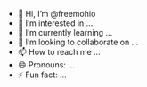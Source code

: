 - 👋 Hi, I’m @freemohio
- 👀 I’m interested in ...
- 🌱 I’m currently learning ...
- 💞️ I’m looking to collaborate on ...
- 📫 How to reach me ...
- 😄 Pronouns: ...
- ⚡ Fun fact: ...

<!---
freemohio/freemohio is a ✨ special ✨ repository because its `README.md` (this file) appears on your GitHub profile.
You can click the Preview link to take a look at your changes.
--->
